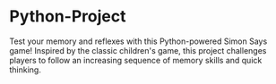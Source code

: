 # Python-Project
Test your memory and reflexes with this Python-powered Simon Says game! Inspired by the classic children's game, this project challenges players to follow an increasing sequence of  memory skills and quick thinking.
